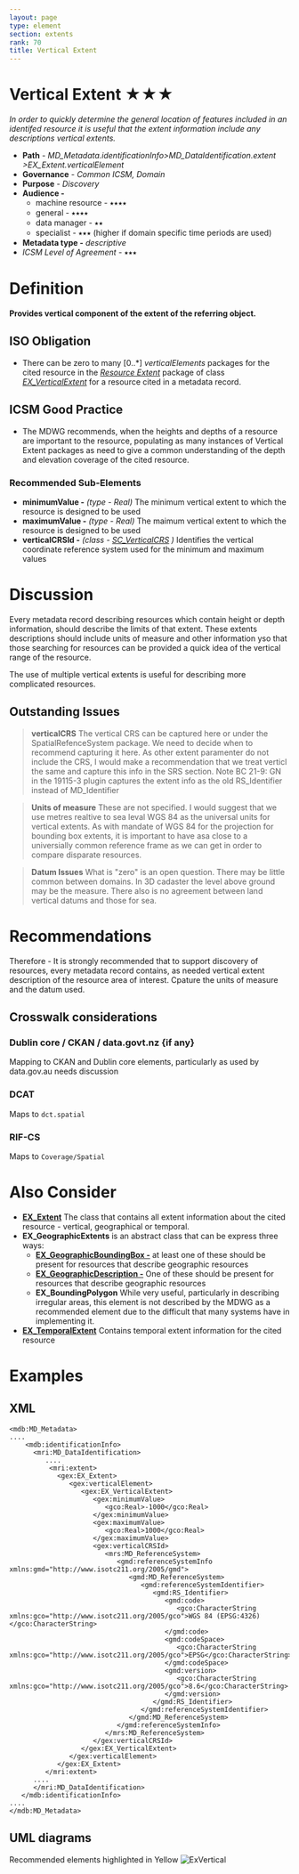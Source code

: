 ```yaml
---
layout: page
type: element
section: extents
rank: 70
title: Vertical Extent
---
```

# Vertical Extent ★★★

*In order to quickly determine the general location of features included in an identifed resource it is useful that the extent information include any descriptions vertical extents.*

- **Path** - *MD_Metadata.identificationInfo>MD_DataIdentification.extent >EX_Extent.verticalElement*
- **Governance** - *Common ICSM, Domain*
- **Purpose** - *Discovery*
- **Audience -** 
  - machine resource - ⭑⭑⭑⭑
  - general - ⭑⭑⭑⭑
  - data manager - ⭑⭑
  - specialist - ⭑⭑⭑ (higher if domain specific time periods are used)
- **Metadata type -** *descriptive*
- *ICSM Level of Agreement* - ⭑⭑⭑

# Definition 
**Provides vertical component of the extent of the referring object.**

## ISO Obligation 
- There can be zero to many [0..\*] *verticalElements* packages for the cited resource in the *[Resource Extent](./ResourceExtent)* package of class *[EX_VerticalExtent](http://wiki.esipfed.org/index.php/EX_VerticalExtent)* for a resource cited in a metadata record. 

## ICSM Good Practice  
- The MDWG recommends, when the heights and depths of a resource are important to the resource, populating as many instances of Vertical Extent packages as need to give a common understanding of the depth and elevation coverage of the cited resource.

### Recommended Sub-Elements  
- **minimumValue -** *(type - Real)* The minimum vertical extent to which the resource is designed to be used
- **maximumValue -** *(type - Real)* The maimum vertical extent to which the resource is designed to be used
- **verticalCRSId -** *(class - [SC_VerticalCRS](http://wiki.esipfed.org/index.php/VerticalCRS)
)* Identifies the vertical coordinate reference system used for the minimum and maximum values

# Discussion  
Every metadata record describing resources which contain height or depth information, should describe the limits of that extent. These extents descriptions should include units of measure and other information yso that those searching for resources can be provided a quick idea of the vertical range of the resource. 

The use of multiple vertical extents is useful for describing more complicated resources.

## Outstanding Issues
> **verticalCRS**
The vertical CRS can be captured here or under the SpatialRefenceSystem package. We need to decide when to recommend capturing it here. As other extent paramenter do not include the CRS, I would make a recommendation that we treat verticl the same and capture this info in the SRS section.
> Note BC 21-9: GN in the 19115-3 plugin captures the extent info as the old RS_Identifier instead of MD_Identifier

> **Units of measure**
These are not specified.  I would suggest that we use metres realtive to sea leval WGS 84 as the universal units for vertical extents. As with mandate of WGS 84 for the projection for bounding box extents, it is important to have asa close to a universially common reference frame as we can get in order to compare disparate resources.

> **Datum Issues**
What is "zero" is an open question. There may be little common between domains. In 3D cadaster the level above ground may be the measure. There also is no agreement between land vertical datums and those for sea.

# Recommendations 
Therefore - It is strongly recommended that to support discovery of resources, every metadata record contains, as needed vertical extent description of the resource area of interest.  Cpature the units of measure and the datum used.

## Crosswalk considerations 

### Dublin core / CKAN / data.govt.nz {if any}
Mapping to CKAN and Dublin core elements, particularly as used by data.gov.au needs discussion

### DCAT 
Maps to `dct.spatial`

### RIF-CS
Maps to `Coverage/Spatial`

# Also Consider
- **[EX_Extent](./ResourceExtent)** The class that contains all extent information about the cited resource - vertical, geographical or temporal.
- **EX_GeographicExtents** is an abstract class that can be express three ways:
  - **[EX_GeographicBoundingBox -](./ExtentBoundingBox)**  at least one of these should be present for resources that describe geographic resources
  - **[EX_GeographicDescription -](./ExtentGeographicDescription)**  One of these should be present for resources that describe geographic resources
  - **EX_BoundingPolygon**  While very useful, particularly in describing irregular areas, this element is not described by the MDWG as a recommended element due to the difficult that many systems have in implementing it.
- **[EX_TemporalExtent](./TemporalExtents)** Contains temporal extent information for the cited resource

# Examples

## XML 
```
<mdb:MD_Metadata>
....
    <mdb:identificationInfo>
      <mri:MD_DataIdentification>
         ....
          <mri:extent>
            <gex:EX_Extent>
               <gex:verticalElement>
                  <gex:EX_VerticalExtent>
                     <gex:minimumValue>
                        <gco:Real>-1000</gco:Real>
                     </gex:minimumValue>
                     <gex:maximumValue>
                        <gco:Real>1000</gco:Real>
                     </gex:maximumValue>
                     <gex:verticalCRSId>
                        <mrs:MD_ReferenceSystem>
                           <gmd:referenceSystemInfo xmlns:gmd="http://www.isotc211.org/2005/gmd">
                              <gmd:MD_ReferenceSystem>
                                 <gmd:referenceSystemIdentifier>
                                    <gmd:RS_Identifier>
                                       <gmd:code>
                                          <gco:CharacterString xmlns:gco="http://www.isotc211.org/2005/gco">WGS 84 (EPSG:4326)</gco:CharacterString>
                                       </gmd:code>
                                       <gmd:codeSpace>
                                          <gco:CharacterString xmlns:gco="http://www.isotc211.org/2005/gco">EPSG</gco:CharacterString>
                                       </gmd:codeSpace>
                                       <gmd:version>
                                          <gco:CharacterString xmlns:gco="http://www.isotc211.org/2005/gco">8.6</gco:CharacterString>
                                       </gmd:version>
                                    </gmd:RS_Identifier>
                                 </gmd:referenceSystemIdentifier>
                              </gmd:MD_ReferenceSystem>
                           </gmd:referenceSystemInfo>
                        </mrs:MD_ReferenceSystem>
                     </gex:verticalCRSId>
                  </gex:EX_VerticalExtent>
               </gex:verticalElement>
            </gex:EX_Extent>
         </mri:extent>
      ....
      </mri:MD_DataIdentification>
   </mdb:identificationInfo>
....
</mdb:MD_Metadata>
```

## UML diagrams
Recommended elements highlighted in Yellow
![ExVertical](../images/EX_Vertical.png)
